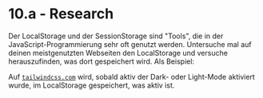 # 10.a - Research

Der LocalStorage und der SessionStorage sind "Tools", die in der JavaScript-Programmierung sehr oft genutzt werden. Untersuche mal auf deinen meistgenutzten Webseiten den LocalStorage und versuche herauszufinden, was dort gespeichert wird. Als Beispiel: 

Auf [`tailwindcss.com`](https://tailwindcss.com/) wird, sobald aktiv der Dark- oder Light-Mode aktiviert wurde, im LocalStorage gespeichert, was aktiv ist.
